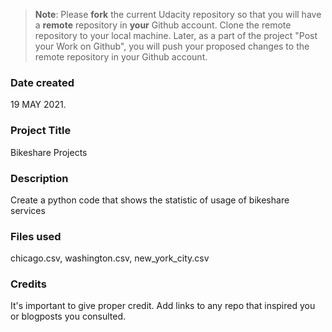 >**Note**: Please **fork** the current Udacity repository so that you will have a **remote** repository in **your** Github account. Clone the remote repository to your local machine. Later, as a part of the project "Post your Work on Github", you will push your proposed changes to the remote repository in your Github account.

### Date created
19 MAY 2021.

### Project Title
Bikeshare Projects

### Description
Create a python code that shows the statistic of usage of bikeshare services

### Files used
chicago.csv, washington.csv, new_york_city.csv

### Credits
It's important to give proper credit. Add links to any repo that inspired you or blogposts you consulted.
